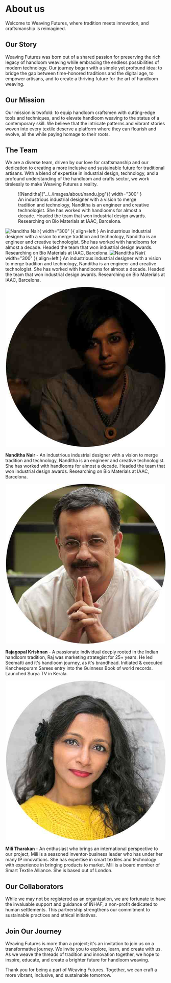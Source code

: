 # About us

Welcome to Weaving Futures, where tradition meets innovation, and craftsmanship is reimagined.

## Our Story

Weaving Futures was born out of a shared passion for preserving the rich legacy of handloom weaving while embracing the endless possibilities of modern technology. Our journey began with a simple yet profound idea: to bridge the gap between time-honored traditions and the digital age, to empower artisans, and to create a thriving future for the art of handloom weaving.

## Our Mission

Our mission is twofold: to equip handloom craftsmen with cutting-edge tools and techniques, and to elevate handloom weaving to the status of a contemporary skill. We believe that the intricate patterns and vibrant stories woven into every textile deserve a platform where they can flourish and evolve, all the while paying homage to their roots.

## The Team

We are a diverse team, driven by our love for craftsmanship and our dedication to creating a more inclusive and sustainable future for traditional artisans. With a blend of expertise in industrial design, technology, and a profound understanding of the handloom and crafts sector, we work tirelessly to make Weaving Futures a reality.
<figure markdown>
  ![Nanditha]("../../images/about/nandu.jpg"){ width="300" }
  <figcaption>An industrious industrial designer with a vision to merge tradition and technology, Nanditha is an engineer and creative technologist. She has worked with handlooms for almost a decade. Headed the team that won industrial design awards.  Researching on Bio Materials at IAAC, Barcelona.</figcaption>
</figure>

![Nanditha Nair]("../../images/about/nandu.jpg"){ width="300" }{ align=left } An industrious industrial designer with a vision to merge tradition and technology, Nanditha is an engineer and creative technologist. She has worked with handlooms for almost a decade. Headed the team that won industrial design awards.  Researching on Bio Materials at IAAC, Barcelona.
![Nanditha Nair](src="../../images/about/nandu.jpg"){ width="300" }{ align=left } An industrious industrial designer with a vision to merge tradition and technology, Nanditha is an engineer and creative technologist. She has worked with handlooms for almost a decade. Headed the team that won industrial design awards.  Researching on Bio Materials at IAAC, Barcelona.

<p align="center"><img alt="Nanditha" src="../../images/about/nandu.jpg" /></p><b>Nanditha Nair </b>- An industrious industrial designer with a vision to merge tradition and technology, Nanditha is an engineer and creative technologist. She has worked with handlooms for almost a decade. Headed the team that won industrial design awards.  Researching on Bio Materials at IAAC, Barcelona.
<p align="center"><img alt="Rajagopal" src="../../images/about/raj.jpg" /></p><b>Rajagopal Krishnan </b>- A passionate individual deeply rooted in the Indian handloom tradition, Raj was marketing strategist for 25+ years. He led Seematti and it's handloom journey, as it's brandhead. Initiated & executed Kancheepuram Sarees entry into the Guinness Book of world records. Launched Surya TV in Kerala.
<p align="center"><img alt="Mili" src="../../images/about/mili.jpg" /></p><b> Mili Tharakan </b> - An enthusiast who brings an international perspective to our project, Mili is a seasoned inventor-business leader who has under her many IP innovations. She has expertise in smart textiles and technology with experience in bringing products to market. Mili is a board member of Smart Textile Alliance. She is based out of London.

## Our Collaborators

While we may not be registered as an organization, we are fortunate to have the invaluable support and guidance of INHAF, a non-profit dedicated to human settlements. This partnership strengthens our commitment to sustainable practices and ethical initiatives.

## Join Our Journey

Weaving Futures is more than a project; it's an invitation to join us on a transformative journey. We invite you to explore, learn, and create with us. As we weave the threads of tradition and innovation together, we hope to inspire, educate, and create a brighter future for handloom weaving.

Thank you for being a part of Weaving Futures. Together, we can craft a more vibrant, inclusive, and sustainable tomorrow.
